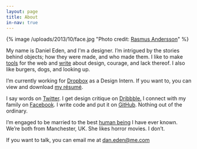 ```yaml
---
layout: page
title: About
in-nav: true
---
```


{% image /uploads/2013/10/face.jpg "Photo credit: [Rasmus Andersson](http://www.flickr.com/photos/rsms)" %}

My name is Daniel Eden, and I'm a designer. I’m intrigued by the stories behind objects; how they were made, and who made them. I like to make [tools](/portfolio) for the web and [write](/blog) about design, courage, and lack thereof. I also like burgers, dogs, and looking up.

I’m currently working for [Dropbox](http://dropbox.com) as a Design Intern. If you want to, you can view and download [my résumé](http://cl.ly/OlXO).

I say words on [Twitter](http://twitter.com/_dte). I get design critique on [Dribbble.](http://dribbble.com/dte) I connect with my family on [Facebook](http://www.facebook.com/daniel.eden). I write code and put it on [GitHub](https://github.com/daneden). Nothing out of the ordinary.

I’m engaged to be married to the best [human being](http://twitter.com/iamemliy) I have ever known. We’re both from Manchester, UK. She likes horror movies. I don’t.

If you want to talk, you can email me at [dan.eden@me.com](mailto:dan.eden@me.com)